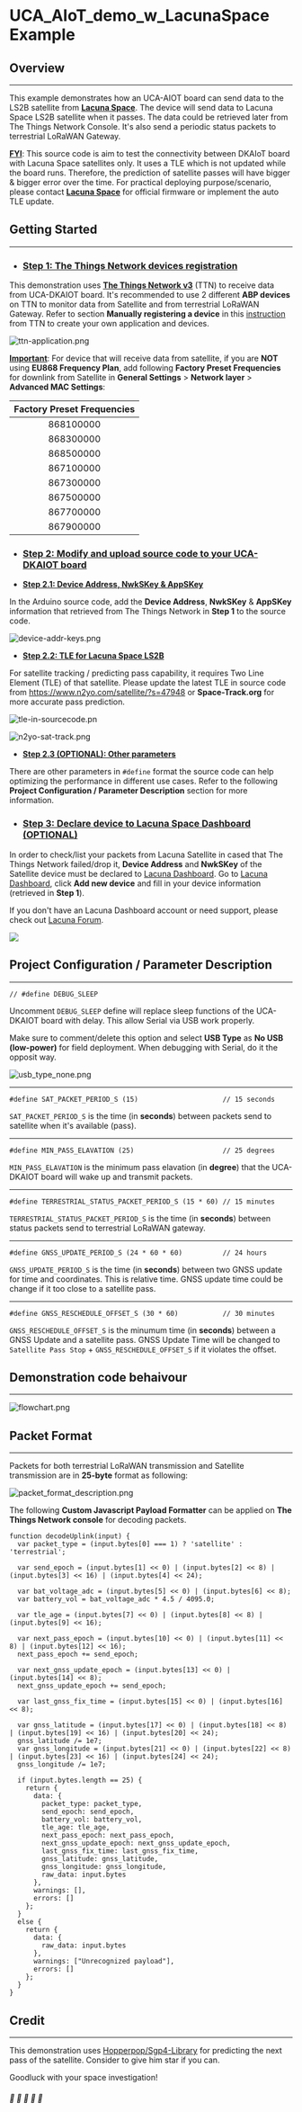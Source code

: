 # UCA_AIoT_demo_w_LacunaSpace Example

## Overview
---

This example demonstrates how an UCA-AIOT board can send data to the LS2B satellite from [**Lacuna Space**](https://lacuna.space/). The device will send data to Lacuna Space LS2B satellite when it passes. The data could be retrieved later from The Things Network Console. It's also send a periodic status packets to terrestrial LoRaWAN Gateway.

<u>**FYI**</u>: This source code is aim to test the connectivity between DKAIoT board with Lacuna Space satellites only. It uses a TLE which is not updated while the board runs. Therefore, the prediction of satellite passes will have bigger & bigger error over the time. For practical deploying purpose/scenario, please contact [**Lacuna Space**](https://lacuna.space/) for official firmware or implement the auto TLE update.

## Getting Started
---

- ### **<u>Step 1: The Things Network devices registration</u>**

This demonstration uses [**The Things Network v3**](https://console.cloud.thethings.network/) (TTN) to receive data from UCA-DKAIOT board. It's recommended to use 2 different **ABP devices** on TTN to monitor data from Satellite and from terrestrial LoRaWAN Gateway. Refer to section **Manually registering a device** in this [instruction](https://www.thethingsindustries.com/docs/devices/adding-devices/) from TTN to create your own application and devices.

![ttn-application.png](docs/ttn-application.png)

<u>**Important**</u>: For device that will receive data from satellite, if you are **NOT** using **EU868 Frequency Plan**, add following **Factory Preset Frequencies** for downlink from Satellite in **General Settings** > **Network layer** > **Advanced MAC Settings**:

| **Factory Preset Frequencies** |
|:------------------------------:|
|            868100000           |
|            868300000           |
|            868500000           |
|            867100000           |
|            867300000           |
|            867500000           |
|            867700000           |
|            867900000           |

- ### **<u>Step 2: Modify and upload source code to your UCA-DKAIOT board</u>**



- **<u>Step 2.1: Device Address, NwkSKey & AppSKey</u>**

In the Arduino source code, add the **Device Address**, **NwkSKey** & **AppSKey** information that retrieved from The Things Network in **Step 1** to the source code.

![device-addr-keys.png](docs/device-addr-keys.png)

- **<u>Step 2.2: TLE for Lacuna Space LS2B</u>**

For satellite tracking / predicting pass capability, it requires Two Line Element (TLE) of that satellite. Please update the latest TLE in source code from https://www.n2yo.com/satellite/?s=47948 or **Space-Track.org** for more accurate pass prediction.

![tle-in-sourcecode.pn](docs/tle-in-sourcecode.png)

![n2yo-sat-track.png](docs/n2yo-sat-track.png)

- **<u>Step 2.3 (OPTIONAL): Other parameters</u>**

There are other parameters in ```#define``` format the source code can help optimizing the performance in different use cases. Refer to the following **Project Configuration / Parameter Description** section for more information.

- ### **<u>Step 3: Declare device to Lacuna Space Dashboard (OPTIONAL)</u>**

In order to check/list your packets from Lacuna Satellite in cased that The Things Network failed/drop it, **Device Address** and **NwkSKey** of the Satellite device must be declared to [Lacuna Dashboard](https://dashboard.lacuna.space/). Go to [Lacuna Dashboard](https://dashboard.lacuna.space/), click **Add new device** and fill in your device information (retrieved in **Step 1**).

If you don't have an Lacuna Dashboard account or need support, please check out [Lacuna Forum](https://forum.lacuna.space/).

![](docs/lacuna-dashboard.png)

## Project Configuration / Parameter Description
---

```
// #define DEBUG_SLEEP
```

Uncomment ```DEBUG_SLEEP``` define will replace sleep functions of the UCA-DKAIOT board with delay. This allow Serial via USB work properly. 

Make sure to comment/delete this option and select **USB Type** as **No USB (low-power)** for field deployment. When debugging with Serial, do it the opposit way.

![usb_type_none.png](docs/usb_type_none.png)

---

```
#define SAT_PACKET_PERIOD_S (15)                     // 15 seconds
```

```SAT_PACKET_PERIOD_S``` is the time (in **seconds**) between packets send to satellite when it's available (pass).

---

```
#define MIN_PASS_ELAVATION (25)                      // 25 degrees
```

```MIN_PASS_ELAVATION``` is the minimum pass elavation (in **degree**) that the UCA-DKAIOT board will wake up and transmit packets.

---

```
#define TERRESTRIAL_STATUS_PACKET_PERIOD_S (15 * 60) // 15 minutes
```

```TERRESTRIAL_STATUS_PACKET_PERIOD_S``` is the time (in **seconds**) between status packets send to terrestrial LoRaWAN gateway.

---

```
#define GNSS_UPDATE_PERIOD_S (24 * 60 * 60)          // 24 hours
```

```GNSS_UPDATE_PERIOD_S``` is the time (in **seconds**) between two GNSS update for time and coordinates. This is relative time. GNSS update time could be change if it too close to a satellite pass.

---

```
#define GNSS_RESCHEDULE_OFFSET_S (30 * 60)           // 30 minutes
```

```GNSS_RESCHEDULE_OFFSET_S``` is the minumum time (in **seconds**) between a GNSS Update and a satellite pass. GNSS Update Time will be changed to ```Satellite Pass Stop``` + ```GNSS_RESCHEDULE_OFFSET_S``` if it violates the offset.

## Demonstration code behaivour
---

![flowchart.png](docs/flowchart.png)

## Packet Format
---

Packets for both terrestrial LoRaWAN transmission and Satellite transmission are in **25-byte** format as following:

![packet_format_description.png](docs/packet_format_description.png)

The following **Custom Javascript Payload Formatter** can be applied on **The Things Network console** for decoding packets.

```
function decodeUplink(input) {
  var packet_type = (input.bytes[0] === 1) ? 'satellite' : 'terrestrial';
  
  var send_epoch = (input.bytes[1] << 0) | (input.bytes[2] << 8) | (input.bytes[3] << 16) | (input.bytes[4] << 24);
  
  var bat_voltage_adc = (input.bytes[5] << 0) | (input.bytes[6] << 8);
  var battery_vol = bat_voltage_adc * 4.5 / 4095.0;
  
  var tle_age = (input.bytes[7] << 0) | (input.bytes[8] << 8) | (input.bytes[9] << 16);

  var next_pass_epoch = (input.bytes[10] << 0) | (input.bytes[11] << 8) | (input.bytes[12] << 16);
  next_pass_epoch += send_epoch;
  
  var next_gnss_update_epoch = (input.bytes[13] << 0) | (input.bytes[14] << 8);
  next_gnss_update_epoch += send_epoch;
  
  var last_gnss_fix_time = (input.bytes[15] << 0) | (input.bytes[16] << 8);
  
  var gnss_latitude = (input.bytes[17] << 0) | (input.bytes[18] << 8) | (input.bytes[19] << 16) | (input.bytes[20] << 24);
  gnss_latitude /= 1e7;
  var gnss_longitude = (input.bytes[21] << 0) | (input.bytes[22] << 8) | (input.bytes[23] << 16) | (input.bytes[24] << 24);
  gnss_longitude /= 1e7;

  if (input.bytes.length == 25) {
    return {
      data: {
        packet_type: packet_type,
        send_epoch: send_epoch,
        battery_vol: battery_vol,
        tle_age: tle_age,
        next_pass_epoch: next_pass_epoch,
        next_gnss_update_epoch: next_gnss_update_epoch,
        last_gnss_fix_time: last_gnss_fix_time,
        gnss_latitude: gnss_latitude,
        gnss_longitude: gnss_longitude,
        raw_data: input.bytes
      },
      warnings: [],
      errors: []
    };
  }
  else {
    return {
      data: {
        raw_data: input.bytes
      },
      warnings: ["Unrecognized payload"],
      errors: []
    };
  }
}
```


## Credit
---
This demonstration uses [Hopperpop/Sgp4-Library](https://github.com/Hopperpop/Sgp4-Library) for predicting the next pass of the satellite. Consider to give him star if you can.

Goodluck with your space investigation!


##### :satellite: :satellite: :satellite: :satellite: :satellite:
